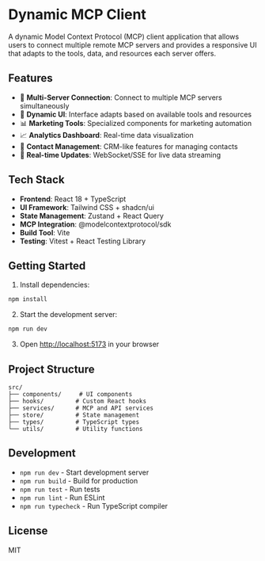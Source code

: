 # Dynamic MCP Client

A dynamic Model Context Protocol (MCP) client application that allows users to connect multiple remote MCP servers and provides a responsive UI that adapts to the tools, data, and resources each server offers.

## Features

- 🔌 **Multi-Server Connection**: Connect to multiple MCP servers simultaneously
- 🎨 **Dynamic UI**: Interface adapts based on available tools and resources
- 📊 **Marketing Tools**: Specialized components for marketing automation
- 📈 **Analytics Dashboard**: Real-time data visualization
- 👥 **Contact Management**: CRM-like features for managing contacts
- 🚀 **Real-time Updates**: WebSocket/SSE for live data streaming

## Tech Stack

- **Frontend**: React 18 + TypeScript
- **UI Framework**: Tailwind CSS + shadcn/ui
- **State Management**: Zustand + React Query
- **MCP Integration**: @modelcontextprotocol/sdk
- **Build Tool**: Vite
- **Testing**: Vitest + React Testing Library

## Getting Started

1. Install dependencies:
```bash
npm install
```

2. Start the development server:
```bash
npm run dev
```

3. Open [http://localhost:5173](http://localhost:5173) in your browser

## Project Structure

```
src/
├── components/     # UI components
├── hooks/         # Custom React hooks
├── services/      # MCP and API services
├── store/         # State management
├── types/         # TypeScript types
└── utils/         # Utility functions
```

## Development

- `npm run dev` - Start development server
- `npm run build` - Build for production
- `npm run test` - Run tests
- `npm run lint` - Run ESLint
- `npm run typecheck` - Run TypeScript compiler

## License

MIT
